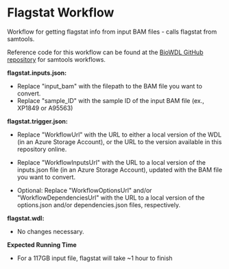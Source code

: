 # Flagstat Workflow
Workflow for getting flagstat info from input BAM files - calls flagstat from samtools.

Reference code for this workflow can be found at the [BioWDL GitHub repository](https://github.com/biowdl/tasks/blob/develop/samtools.wdl) for samtools workflows.

**flagstat.inputs.json:** 

* Replace "input_bam" with the filepath to the BAM file you want to convert.
* Replace "sample_ID" with the sample ID of the input BAM file (ex., XP1849 or A95563)

**flagstat.trigger.json:**

* Replace "WorkflowUrl" with the URL to either a local version of the WDL (in an Azure Storage Account), or the URL to the version available in this repository online.

* Replace "WorkflowInputsUrl" with the URL to a local version of the inputs.json file (in an Azure Storage Account), updated with the BAM file you want to convert.

* Optional: Replace "WorkflowOptionsUrl" and/or "WorkflowDependenciesUrl" with the URL to a local version of the options.json and/or dependencies.json files, respectively.

**flagstat.wdl:**

* No changes necessary.

**Expected Running Time**
* For a 117GB input file, flagstat will take ~1 hour to finish
